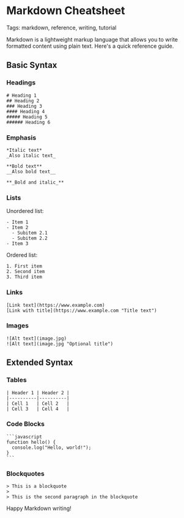 # Markdown Cheatsheet

Tags: markdown, reference, writing, tutorial

Markdown is a lightweight markup language that allows you to write formatted content using plain text. Here's a quick reference guide.

## Basic Syntax

### Headings

```
# Heading 1
## Heading 2
### Heading 3
#### Heading 4
##### Heading 5
###### Heading 6
```

### Emphasis

```
*Italic text*
_Also italic text_

**Bold text**
__Also bold text__

**_Bold and italic_**
```

### Lists

Unordered list:
```
- Item 1
- Item 2
  - Subitem 2.1
  - Subitem 2.2
- Item 3
```

Ordered list:
```
1. First item
2. Second item
3. Third item
```

### Links

```
[Link text](https://www.example.com)
[Link with title](https://www.example.com "Title text")
```

### Images

```
![Alt text](image.jpg)
![Alt text](image.jpg "Optional title")
```

## Extended Syntax

### Tables

```
| Header 1 | Header 2 |
|----------|----------|
| Cell 1   | Cell 2   |
| Cell 3   | Cell 4   |
```

### Code Blocks

````
```javascript
function hello() {
  console.log("Hello, world!");
}
```
````

### Blockquotes

```
> This is a blockquote
> 
> This is the second paragraph in the blockquote
```

Happy Markdown writing!